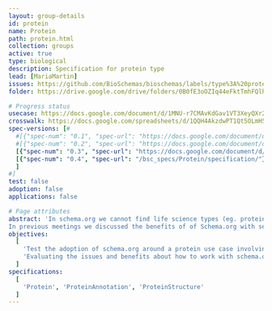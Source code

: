 ```yaml
---
layout: group-details
id: protein
name: Protein
path: protein.html
collection: groups
active: true
type: biological
description: Specification for protein type
lead: [MariaMartin]
issues: https://github.com/BioSchemas/bioschemas/labels/type%3A%20protein
folder: https://drive.google.com/drive/folders/0B0fE3oOZIq44eFktTmhFQlhLeDA

# Progress status
usecase: https://docs.google.com/document/d/1MNU-r7CMAvKdGav1VT3XeyQXr2XwRA6JXDsoWoA0R1E
crosswalk: https://docs.google.com/spreadsheets/d/1QQH4AkzdwPT1Qt5OLmH5HosLpkFU7khwE4Ql9_Cb9ZQ
spec-versions: [#
  #[{"spec-num": "0.1", "spec-url": "https://docs.google.com/document/d/1fn-of4cxGJLYiw1G3-KepZsIE0Ptq4GSx-h3jPmvdvc"},
  #[{"spec-num": "0.2", "spec-url": "https://docs.google.com/document/d/1fn-of4cxGJLYiw1G3-KepZsIE0Ptq4GSx-h3jPmvdvc"}
  [{"spec-num": "0.3", "spec-url": "https://docs.google.com/document/d/14Wg-Rv9rri8pLRUP9FkVRq6geFuwb5mWbZos6MvxH6w"}],
  [{"spec-num": "0.4", "spec-url": "/bsc_specs/Protein/specification/"}]
  ]
#]
test: false
adoption: false
applications: false

# Page attributes
abstract: 'In schema.org we cannot find life science types (eg. protein, gene, biological pathway) except those types that overlap with healthcare and medicine domains defined by the health schema.org extension (eg. drug, artery).
In previous meetings we discussed the benefits of of Schema.org with several data providers but we also came with a list of concerns that need to be evaluated to be able to encourage data providers to adopt Bioschemas.'
objectives:
  [
    'Test the adoption of schema.org around a protein use case involving protein resources.',
    'Evaluating the issues and benefits about how to work with schema.org and Bioschemas'
  ]
specifications:
  [
    'Protein', 'ProteinAnnotation', 'ProteinStructure'
  ]
---
```

